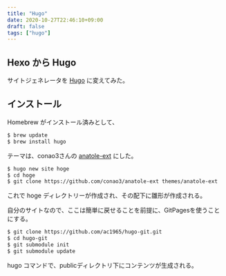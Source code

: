 ```yaml
---
title: "Hugo"
date: 2020-10-27T22:46:10+09:00
draft: false
tags: ["hugo"]
---
```

## Hexo から Hugo

サイトジェネレータを [Hugo](https://https://gohugo.io) に変えてみた。

## インストール

Homebrew がインストール済みとして、

``` bash
$ brew update
$ brew install hugo
```

テーマは、conao3さんの [anatole-ext](https://github.com/conao3/anatole-ext) にした。

``` bash
$ hugo new site hoge
$ cd hoge
$ git clone https://github.com/conao3/anatole-ext themes/anatole-ext
```

これで hoge ディレクトリーが作成され、その配下に雛形が作成される。

自分のサイトなので、ここは簡単に戻せることを前提に、GitPagesを使うことにする。

``` bash
$ git clone https://github.com/ac1965/hugo-git.git
$ cd hugo-git
$ git submodule init
$ git submodule update
```

hugo コマンドで、publicディレクトリ下にコンテンツが生成される。
